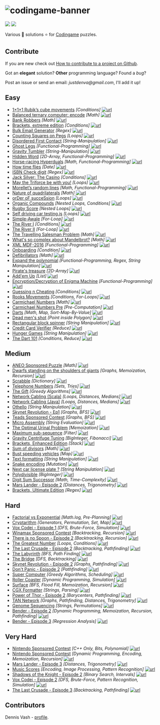 # ![codingame-banner](https://user-images.githubusercontent.com/27515937/50617155-691f9f80-0ef4-11e9-8f30-7ed40f1d91fa.png)

![](https://img.shields.io/github/languages/count/denvash/codingame-puzzles-solutions.svg) ![](https://img.shields.io/github/languages/top/denvash/codingame-puzzles-solutions.svg)

Various :star2: solutions :star: for [Codingame](https://www.codingame.com/training) puzzles.

## Contribute

If you are new check out [How to contribute to a project on Github](https://gist.github.com/MarcDiethelm/7303312).

Got an **elegant** solution? **Other** programming language? Found a *bug*?

Post an issue or send an email: _justdenva@gmail.com_, I'll add it up!

## Easy

- [1×1×1 Rubik’s cube movements](/1-Easy/1×1×1_Rubik’s_cube_movements.js) *[Conditions]* [![url](url.svg)](https://www.codingame.com/ide/puzzle/111-rubiks-cube-movements)
- [Balanced ternary computer: encode](/1-Easy/Balanced_ternary_computer:_encode.kt) *[Math]* [![url](url.svg)](https://www.codingame.com/ide/puzzle/balanced-ternary-computer-encode)
- [Bank Robbers](/1-Easy/Bank_Robbers.kt) *[Math]* [![url](url.svg)](https://www.codingame.com/ide/puzzle/bank-robbers)
- [Brackets, extreme edition](/1-Easy/Brackets,_extreme_edition.kt) *[Conditions]* [![url](url.svg)](https://www.codingame.com/ide/puzzle/brackets-extreme-edition)
- [Bulk Email Generator](/1-Easy/Bulk-Email-Generator.js) *[Regex]* [![url](url.svg)](https://www.codingame.com/ide/puzzle/bulk-email-generator)
- [Counting Squares on Pegs](/1-Easy/Counting-Squares-on-Pegs.js) *[Loops]* [![url](url.svg)](https://www.codingame.com/ide/puzzle/counting-squares-on-pegs)
- [Disordered First Contact](/1-Easy/Disordered-First-Contact.js) *[String-Manipulation]* [![url](url.svg)](https://www.codingame.com/ide/puzzle/disordered-first-contact)
- [Ghost Legs](/1-Easy/Ghost-Legs.js) *[Functional-Programming]* [![url](url.svg)](https://www.codingame.com/ide/puzzle/ghost-legs)
- [Gravity Tumbler](/1-Easy/Gravity-Tumbler.kt) *[String-Manipulation]* [![url](url.svg)](https://www.codingame.com/ide/puzzle/gravity-tumbler)
- [Hidden Word](/1-Easy/Hidden-Word.js) *[2D-Array, Functional-Programming]* [![url](url.svg)](https://www.codingame.com/ide/puzzle/hidden-word)
- [Horse-racing Hyperduals](/1-Easy/Horse-racing-Hyperduals.js) *[Math, Functional-Programming]* [![url](url.svg)](https://www.codingame.com/ide/puzzle/horse-racing-hyperduals)
- [How time flies](/1-Easy/How-time-flies.kt) *[Date]* [![url](url.svg)](https://www.codingame.com/ide/puzzle/how-time-flies)
- [ISBN Check digit](/1-Easy/ISBN-Check-digit.js) *[Regex]* [![url](url.svg)](https://www.codingame.com/ide/puzzle/isbn-check-digit)
- [Jack Silver: The Casino](/1-Easy/Jack-Silver:-The-Casino.js) *[Conditions]* [![url](url.svg)](https://www.codingame.com/ide/puzzle/jack-silver-the-casino)
- [May the Triforce be with you!](/1-Easy/May-the-Triforce-be-with-you!.js) *[Loops]* [![url](url.svg)](https://www.codingame.com/ide/puzzle/may-the-triforce-be-with-you)
- [Morellet’s random lines](/1-Easy/Morellet’s-random-lines.js) *[Math, Functional-Programming]* [![url](url.svg)](https://www.codingame.com/ide/puzzle/morellets-random-lines)
- [Nature of quadrilaterals](/1-Easy/Nature-of-quadrilaterals.js) *[Math]* [![url](url.svg)](https://www.codingame.com/ide/puzzle/nature-of-quadrilateral)
- [orDer oF succeSsion](/1-Easy/orDer-oF-succeSsion.kt) *[Loops]* [![url](url.svg)](https://www.codingame.com/ide/puzzle/order-of-succession)
- [Organic Compounds](/1-Easy/Organic-Compounds.js) *[Nested Loops, Conditions]* [![url](url.svg)](https://www.codingame.com/ide/puzzle/organic-compounds)
- [Rugby Score](/1-Easy/Rugby-Score.js) *[Nested Loops]* [![url](url.svg)](https://www.codingame.com/training/1-Easy/rugby-score)
- [Self driving car testing.js](/1-Easy/Self-driving-car-testing.js) *[Loops]* [![url](url.svg)](https://www.codingame.com/ide/puzzle/self-driving-car-testing)
- [Simple-Awale](/1-Easy/Simple-Awale.js) *[For-Loop]* [![url](url.svg)](https://www.codingame.com/ide/puzzle/simple-awale)
- [The River I](/1-Easy/The-River-I.kt) *[Conditions]* [![url](url.svg)](https://www.codingame.com/ide/puzzle/the-river-i-)
- [The River II](/1-Easy/The-River-II.kt) *[For-Loop]* [![url](url.svg)](https://www.codingame.com/ide/puzzle/the-river-ii-)
- [The Travelling Salesman Problem](/1-Easy/The-Travelling-Salesman-Problem.js) *[Math]* [![url](url.svg)](https://www.codingame.com/ide/puzzle/the-travelling-salesman-problem)
- [What's so complex about Mandelbrot?](/1-Easy/Whats-so-complex-about-Mandelbrot.js) *[Math]* [![url](url.svg)](https://www.codingame.com/ide/puzzle/xml-mdf-2016)
- [XML MDF-2016](/1-Easy/XML-MDF-2016.js) *[Functional-Programming]* [![url](url.svg)](https://www.codingame.com/ide/puzzle/whats-so-complex-about-mandelbrot)
- [Onboarding](/1-Easy/Onboarding.js) *[Condition]* [![url](url.svg)](https://www.codingame.com/ide/puzzle/onboarding)
- [Defibrillators](/1-Easy/Defibrillators.js) *[Math]* [![url](url.svg)](https://www.codingame.com/ide/puzzle/defibrillators)
- [Expand the polynomial](/1-Easy/Expand-the-polynomial.js) *[Functional-Programming, Regex, String Manipulation]* [![url](url.svg)](https://www.codingame.com/ide/puzzle/expand-the-polynomial)
- [Pirate's treasure](/1-Easy/Pirate's-treasure.js) *[2D-Array]* [![url](url.svg)](https://www.codingame.com/ide/puzzle/pirates-treasure)
- [Add'em Up](/1-Easy/Add'em-Up.js) *[List]* [![url](url.svg)](https://www.codingame.com/ide/puzzle/addem-up)
- [Encryption/Decryption of Enigma Machine](/1-Easy/Encryption-Decryption-of-Enigma-Machine.js) *[Functional-Programming]* [![url](url.svg)](https://www.codingame.com/ide/puzzle/encryptiondecryption-of-enigma-machine)
- [Guessing n Cheating](/1-Easy/Guessing-n-Cheating.js) *[Conditions]* [![url](url.svg)](https://www.codingame.com/ide/puzzle/guessing-n-cheating)
- [Rooks Movements](/1-Easy/Rooks-Movements.js) *[Conditions, For-Loops]* [![url](url.svg)](https://www.codingame.com/ide/puzzle/rooks-movements)
- [Carmichael Numbers](/1-Easy/Carmichael-Numbers.js) *[Math]* [![url](url.svg)](https://www.codingame.com/training/easy/carmichael-numbers)
- [Carmichael Numbers Pre](/1-Easy/Carmichael-Numbers-Pre.js) *[Pre-Computation]* [![url](url.svg)](https://www.codingame.com/training/easy/carmichael-numbers)
- [Darts](/1-Easy/Darts.js) *[Math, Map, Sort-Map-By-Value]* [![url](url.svg)](https://www.codingame.com/training/easy/darts)
- [Dead men's shot](/1-Easy/Dead-mens-shot.js) *[Point inside Polygon]* [![url](url.svg)](https://www.codingame.com/training/easy/dead-mens-shot)
- [Rectangular block spinner](/1-Easy/Rectangular-block-spinner.js) *[String Manipulation]* [![url](url.svg)](https://www.codingame.com/ide/puzzle/rectangular-block-spinner)
- [Credit Card Verifier](/1-Easy/Credit-Card-Cerifier.js) *[Reduce]* [![url](url.svg)](https://www.codingame.com/training/easy/credit-card-verifier-luhns-algorithm)
- [Hunger Games](/1-Easy/Hunger-Games.js) *[String Manipulation]* [![url](url.svg)](https://www.codingame.com/training/easy/hunger-games)
- [The Dart 101](/1-Easy/The-Dart-101.js) *[Conditions, Reduce]* [![url](url.svg)](https://www.codingame.com/training/easy/the-dart-101)

## Medium

- [ANEO Sponsored Puzzle](/2-Medium/ANEO-Sponsored-Puzzle.js) *[Math]* [![url](url.svg)]((https://www.codingame.com/ide/puzzle/aneo))
- [Dwarfs standing on the shoulders of giants](/2-Medium/Dwarfs-standing-on-the-shoulders-of-giants.java) *[Graphs, Memoization, Recursion]* [![url](url.svg)]((https://www.codingame.com/training/medium/dwarfs-standing-on-the-shoulders-of-giants))
- [Scrabble](/2-Medium/Scrabble.java) *[Dictionary]* [![url](url.svg)]((https://www.codingame.com/training/medium/scrabble))
- [Telephone Numbers](/2-Medium/Telephone-Numbers.java) *[Sets, Tries]* [![url](url.svg)]((https://www.codingame.com/training/medium/telephone-numbers))
- [The Gift](/2-Medium/The-Gift.php) *[Greedy Algorithms]* [![url](url.svg)]((https://www.codingame.com/training/medium/the-gift))
- [Network Cabling (Scala)](/2-Medium/Network-Cabling.scala) *[Loops, Distances, Medians]* [![url](url.svg)]((https://www.codingame.com/training/medium/network-cabling))
- [Network Cabling (Java)](/2-Medium/Network-Cabling.java) *[Loops, Distances, Medians]* [![url](url.svg)]((https://www.codingame.com/training/medium/network-cabling))
- [Othello](/2-Medium/Othello.js) *[String Manipulation]* [![url](url.svg)]((https://www.codingame.com/ide/puzzle/othello))
- [Skynet Revolution - Ep1](/2-Medium/Skynet-Revolution-ep1.js) *[Graphs, BFS]* [![url](url.svg)]((https://www.codingame.com/training/medium/skynet-revolution-episode-1))
- [Teads Sponsored Contest](/2-Medium/Teads.java) *[Graphs, BFS]* [![url](url.svg)]((https://www.codingame.com/training/medium/teads-sponsored-contest))
- [Micro Assembly](/2-Medium/Micro-Assembly.js) *[String Evaluation]* [![url](url.svg)](https://www.codingame.com/ide/puzzle/micro-assembly)
- [The Optimal Urinal Problem](/2-Medium/The-Optimal-Urinal-Problem.js) *[Memoization]* [![url](url.svg)](https://www.codingame.com/ide/puzzle/the-optimal-urinal-problem)
- [Maximum sub-sequence](/2-Medium/Maximum-sub-sequence.js) *[Filter]* [![url](url.svg)](https://www.codingame.com/ide/puzzle/maximum-sub-sequence)
- [Gravity Centrifuge Tuning](/2-Medium/Gravity-Centrifuge-Tuning.kt) *[BigInteger, Fibonacci]* [![url](url.svg)](https://www.codingame.com/ide/puzzle/gravity-centrifuge-tuning)
- [Brackets, Enhanced Edition](/2-Medium/Brackets-Enhanced-Edition.js) *[Stack]* [![url](url.svg)](https://www.codingame.com/ide/puzzle/brackets-enhanced-edition)
- [Sum of divisors](/2-Medium/Sum-of-divisors.js) *[Math]* [![url](url.svg)](https://www.codingame.com/ide/puzzle/sum-of-divisors)
- [Bust speeding vehicles](/2-Medium/Bust-speeding-vehicles.js) *[Map]* [![url](url.svg)](https://www.codingame.com/ide/puzzle/bust-speeding-vehicles)
- [Text formatting](/2-Medium/Text-formatting.js) *[String Manipulation]* [![url](url.svg)](https://www.codingame.com/ide/puzzle/text-formatting)
- [Snake encoding](/2-Medium/Snake-encoding.js) *[Mutation]* [![url](url.svg)](https://www.codingame.com/ide/puzzle/snake-encoding)
- [Next car license plate ?](/2-Medium/Next-car-license-plate.js) *[String Manipulation]* [![url](url.svg)](https://www.codingame.com/ide/puzzle/next-car-license-plate)
- [Polydivisible](/2-Medium/Polydivisible-number.kt) *[BigInteger]* [![url](url.svg)](https://www.codingame.com/training/2-Medium/polydivisible-number)
- [Digit Sum Successor](/2-Medium/Digit-Sum-Successor.js) *[Math, Time-Complexity]* [![url](url.svg)](https://www.codingame.com/training/medium/digit-sum-successor)
- [Mars Lander - Episode 2](/2-Medium/Mars-Lander-Episode-2.cpp) *[Distances, Trigonometry]* [![url](url.svg)](https://www.codingame.com/training/medium/mars-lander-episode-2)
- [Brackets, Ultimate Edition](/2-Medium/Brackets-Ultimate-Edition.js) *[Regex]* [![url](url.svg)](https://www.codingame.com/training/medium/brackets-ultimate-edition)

## Hard

- [Factorial vs Exponential](/3-Hard/Factorial-vs-Exponential.js) *[Math.log, Pre-Planning]* [![url](url.svg)](https://www.codingame.com/training/hard/factorial-vs-exponential)
- [Cryptarithm](/3-Hard/Cryptarithm.js) *[Generators, Permutation, Set, Map]* [![url](url.svg)](https://www.codingame.com/training/hard/cryptarithm)
- [Vox Codei - Episode 1](/3-Hard/Vox-Codei-Episode-1.js) *[DFS, Brute-Force, Simulation]* [![url](url.svg)](https://www.codingame.com/training/hard/vox-codei-episode-1)
- [Winamax Sponsored Contest](/3-Hard/Winamax-Sponsored-Contest.py) *[Backtracking, Recursion]* [![url](url.svg)](https://www.codingame.com/training/hard/winamax-sponsored-contest)
- [There is no Spoon - Episode 2](/3-Hard/There-is-no-Spoon-Episode-2.java) *[Backtracking, Recursion]* [![url](url.svg)](https://www.codingame.com/training/hard/there-is-no-spoon-episode-2)
- [The Greatest Number](/3-Hard/The-greatest-number.py) *[Loops, Conditions]* [![url](url.svg)](https://www.codingame.com/training/hard/the-greatest-number)
- [The Last Crusade - Episode 2](/3-Hard/The-Last-Crusade-Episode-2.cs) *[Backtracking, Pathfinding]* [![url](url.svg)](https://www.codingame.com/training/hard/the-last-crusade-episode-2)
- [The Labyrinth](/3-Hard/The-Labyrinth.py) *[BFS, Path Finding]* [![url](url.svg)](https://www.codingame.com/training/hard/the-labyrinth)
- [The Bridge](/3-Hard/The-Bridge.js) *[DFS, Backtracking]* [![url](url.svg)](https://www.codingame.com/training/hard/the-bridge-episode-2)
- [Skynet Revolution - Episode 2](/3-Hard/Skynet-Revolution-Episode-2.php) *[Graphs, Pathfinding]* [![url](url.svg)](https://www.codingame.com/training/hard/skynet-revolution-episode-2)
- [Don't Panic - Episode 2](/3-Hard/Don't-Panic-Episode-2.java) *[Pathfinding]* [![url](url.svg)](https://www.codingame.com/training/hard/don't-panic-episode-2)
- [Super Computer](/3-Hard/Super-Computer.py) *[Greedy Algorithms, Scheduling]* [![url](url.svg)](https://www.codingame.com/training/hard/super-computer)
- [Roller Coaster](/3-Hard/Roller-Coaster.py) *[Dynamic Programming, Simulation]* [![url](url.svg)](https://www.codingame.com/training/hard/roller-coaster)
- [Surface](/3-Hard/Surface.py) *[BFS, Flood Fill, Memoization, Recursion]* [![url](url.svg)](https://www.codingame.com/training/hard/surface)
- [CGX Formatter](/3-Hard/CGX-Formatter.py) *[Strings, Parsing]* [![url](url.svg)](https://www.codingame.com/training/hard/cgx-formatter)
- [Power of Thor - Episode 2](/3-Hard/Power-of-Thor-Episode-2.py) *[Barycenters, Pathfinding]* [![url](url.svg)](https://www.codingame.com/ide/puzzle/power-of-thor-episode-2)
- [TAN Network](/3-Hard/TAN-Network.py) *[Graphs, Pathfinding, Distances, Trigonometry]* [![url](url.svg)](https://www.codingame.com/training/hard/tan-network)
- [Genome Sequencing](/3-Hard/Genome-Sequencing.cpp) *[Strings, Permutations]* [![url](url.svg)](https://www.codingame.com/training/hard/genome-sequencing)
- [Bender - Episode 2](/3-Hard/Bender-Episode-2.py) *[Dynamic Programming, Memoization, Recursion, Pathfinding]* [![url](url.svg)](https://www.codingame.com/training/hard/bender-episode-2)
- [Bender - Episode 3](/3-Hard/Bender-Episode-3.kt) *[Regression Analysis]* [![url](url.svg)](https://www.codingame.com/training/hard/bender-episode-3)

## Very Hard

- [Nintendo Sponsored Contest](/3-Very_Hard/Nintendo-Sponsored-Contest.cpp) *[C++ Only, Bits, Polynomial]* [![url](url.svg)](https://www.codingame.com/training/expert/nintendo-sponsored-contest)
- [Nintendo Sponsored Contest](/3-Very_Hard/The-Resistance.js) *[Dynamic Programming, Encoding, Memoization, Recursion]* [![url](url.svg)](https://www.codingame.com/training/expert/the-resistance)
- [Mars Lander - Episode 3](/3-Very_Hard/Mars-Lander-Episode-3.java) *[Distances, Trigonometry]* [![url](url.svg)](https://www.codingame.com/training/expert/mars-lander-episode-3)
- [Music Scores](/3-Very_Hard/Music-Scores.java) *[Encoding, Image Processing, Pattern Recognition]* [![url](url.svg)](https://www.codingame.com/training/expert/music-scores)
- [Shadows of the Knight - Episode 2](/3-Very_Hard/Shadows-of-the-Knight-Episode-2.java) *[Binary Search, Intervals]* [![url](url.svg)](https://www.codingame.com/training/expert/shadows-of-the-knight-episode-2)
- [Vox Codei - Episode 2](/3-Very_Hard/Vox-Codei-Episode-2.cpp) *[DFS, Brute-Force, Pattern Recognition, Simulation]* [![url](url.svg)](https://www.codingame.com/training/expert/vox-codei-episode-2)
- [The Last Crusade - Episode 3](/3-Very_Hard/The-Last-Crusade-Episode-3.java) *[Backtracking, Pathfinding]* [![url](url.svg)](https://www.codingame.com/training/expert/the-last-crusade-episode-3)

## Contributors

Dennis Vash - [profile](https://www.codingame.com/profile/82cadb4735c16364b4979205c954ec051734841).
